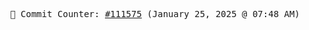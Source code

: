 <p align="center">
    <samp>
        📮 Commit Counter: <a href="https://github.com/Javascript-void0/Javascript-void0/commits/main">#111575</a> (January 25, 2025 @ 07:48 AM)
    </samp>
</p>